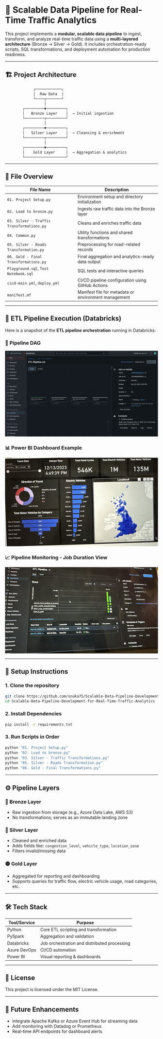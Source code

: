 # 🚦 Scalable Data Pipeline for Real-Time Traffic Analytics

This project implements a **modular, scalable data pipeline** to ingest, transform, and analyze real-time traffic data using a **multi-layered architecture** (Bronze → Silver → Gold). It includes orchestration-ready scripts, SQL transformations, and deployment automation for production readiness.

---

## 🏗️ Project Architecture

```
             ┌────────────┐
             │  Raw Data  │
             └────┬───────┘
                  │
        ┌─────────▼─────────┐
        │   Bronze Layer    │  → Initial ingestion
        └─────────┬─────────┘
                  │
        ┌─────────▼─────────┐
        │   Silver Layer    │  → Cleansing & enrichment
        └─────────┬─────────┘
                  │
        ┌─────────▼─────────┐
        │    Gold Layer     │  → Aggregation & analytics
        └───────────────────┘
```

---

## 📁 File Overview

| File Name                            | Description |
|-------------------------------------|-------------|
| `01. Project Setup.py`              | Environment setup and directory initialization |
| `02. Load to bronze.py`             | Ingests raw traffic data into the Bronze layer |
| `03. Silver - Traffic Transformations.py` | Cleans and enriches traffic data |
| `04. Common.py`                     | Utility functions and shared transformations |
| `05. Silver - Roads Transformation.py`  | Preprocessing for road-related records |
| `06. Gold - Final Transformations.py`   | Final aggregation and analytics-ready data output |
| `Playground.sql`, `Test Notebook.sql`   | SQL tests and interactive queries |
| `cicd-main.yml`, `deploy.yml`       | CI/CD pipeline configuration using GitHub Actions |
| `manifest.mf`                       | Manifest file for metadata or environment management |

---

## 🔄 ETL Pipeline Execution (Databricks)

Here is a snapshot of the **ETL pipeline orchestration** running in Databricks:

### 🧭 Pipeline DAG
![ETL Pipeline Graph](etl1.jpeg)

### 📊 Power BI Dashboard Example
![Traffic Dashboard](etl2.jpeg)

### 📈 Pipeline Monitoring - Job Duration View
![Databricks Job View](etl3.jpeg)

---

## 🚀 Setup Instructions

### 1. Clone the repository
```bash
git clone https://github.com/snuka75/Scalable-Data-Pipeline-Development-for-Real-Time-Traffic-Analytics.git
cd Scalable-Data-Pipeline-Development-for-Real-Time-Traffic-Analytics
```

### 2. Install Dependencies
```bash
pip install -r requirements.txt
```

### 3. Run Scripts in Order
```bash
python "01. Project Setup.py"
python "02. Load to bronze.py"
python "03. Silver - Traffic Transformations.py"
python "05. Silver - Roads Transformation.py"
python "06. Gold - Final Transformations.py"
```

---

## ⚙️ Pipeline Layers

### 🔹 Bronze Layer
- Raw ingestion from storage (e.g., Azure Data Lake, AWS S3)
- No transformations; serves as an immutable landing zone

### 🔸 Silver Layer
- Cleaned and enriched data
- Adds fields like: `congestion_level`, `vehicle_type`, `location_zone`
- Filters invalid/missing data

### 🟡 Gold Layer
- Aggregated for reporting and dashboarding
- Supports queries for traffic flow, electric vehicle usage, road categories, etc.

---

## 🛠 Tech Stack

| Tool/Service        | Purpose                                |
|---------------------|----------------------------------------|
| Python              | Core ETL scripting and transformation  |
| PySpark             | Aggregation and validation             |
| Databricks          | Job orchestration and distributed processing |
| Azure DevOps        | CI/CD automation                       |
| Power BI            | Visual reporting & dashboards          |

---

## 📄 License

This project is licensed under the MIT License.

---

## 🔮 Future Enhancements

- Integrate Apache Kafka or Azure Event Hub for streaming data
- Add monitoring with Datadog or Prometheus
- Real-time API endpoints for dashboard alerts

